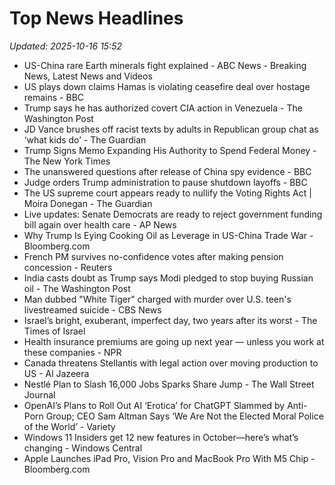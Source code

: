 # Top News Headlines

_Updated: 2025-10-16 15:52_

- US-China rare Earth minerals fight explained - ABC News - Breaking News, Latest News and Videos
- US plays down claims Hamas is violating ceasefire deal over hostage remains - BBC
- Trump says he has authorized covert CIA action in Venezuela - The Washington Post
- JD Vance brushes off racist texts by adults in Republican group chat as ‘what kids do’ - The Guardian
- Trump Signs Memo Expanding His Authority to Spend Federal Money - The New York Times
- The unanswered questions after release of China spy evidence - BBC
- Judge orders Trump administration to pause shutdown layoffs - BBC
- The US supreme court appears ready to nullify the Voting Rights Act | Moira Donegan - The Guardian
- Live updates: Senate Democrats are ready to reject government funding bill again over health care - AP News
- Why Trump Is Eying Cooking Oil as Leverage in US-China Trade War - Bloomberg.com
- French PM survives no-confidence votes after making pension concession - Reuters
- India casts doubt as Trump says Modi pledged to stop buying Russian oil - The Washington Post
- Man dubbed "White Tiger" charged with murder over U.S. teen's livestreamed suicide - CBS News
- Israel’s bright, exuberant, imperfect day, two years after its worst - The Times of Israel
- Health insurance premiums are going up next year — unless you work at these companies - NPR
- Canada threatens Stellantis with legal action over moving production to US - Al Jazeera
- Nestlé Plan to Slash 16,000 Jobs Sparks Share Jump - The Wall Street Journal
- OpenAI’s Plans to Roll Out AI ‘Erotica’ for ChatGPT Slammed by Anti-Porn Group; CEO Sam Altman Says ‘We Are Not the Elected Moral Police of the World’ - Variety
- Windows 11 Insiders get 12 new features in October—here’s what’s changing - Windows Central
- Apple Launches iPad Pro, Vision Pro and MacBook Pro With M5 Chip - Bloomberg.com